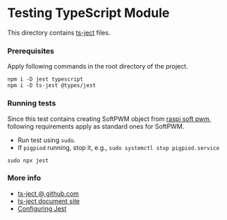 # Testing TypeScript Module

This directory
contains [ts-ject](https://github.com/kulshekhar/ts-jest) files.

### Prerequisites

Apply following commands in the root directory of the project.

```Shell
npm i -D jest typescript
npm i -D ts-jest @types/jest
```

### Running tests

Since this test contains creating SoftPWM object from
[raspi soft pwm](https://github.com/nebrius/raspi-soft-pwm),
following requirements apply as standard ones for SoftPWM.

- Run test using `sudo`.
- If `pigpiod` running, stop it, e.g., `sudo systemctl stop pigpiod.service`

```Shell
sudo npx jest
```

### More info

- [ts-ject @ github.com](https://github.com/kulshekhar/ts-jest)
- [ts-ject document site](https://kulshekhar.github.io/ts-jest/)
- [Configuring Jest](https://jestjs.io/docs/en/22.x/configuration)
